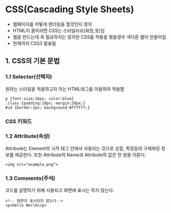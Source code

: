 # CSS(Cascading Style Sheets)
- 웹페이지를 어떻게 렌더링을 할것인지 정의
- HTML이 몸이라면 CSS는 스타일리쉬(화장,옷)임
- 웹을 만드는데 꼭 필요하지는 않지만 CSS를 적용을 했을경우 색다른 웹이 만들어짐
- 현재까지 CSS3 발표됨

## 1. CSS의 기본 문법

### 1.1 Selector(선택자)
원하는 스타일을 적용하고자 하는 HTML태그를 이용하여 적용함

```
p {font-size:16px; color:blue}
.class {padding:10px; margin:20px;}
#id {border:1px; background:#ffffff;}
```

### CSS 키워드
[CSS키워드]: "https://developer.mozilla.org/ko/docs/Web/CSS/Reference"


### 1.2 Attribute(속성)
Attribute는 Element의 시작 태그 안에서 사용되는 것으로 성질, 특징등의 구체화된 정보를 제공한다.
또한 Attribute의 Name과 Attribute의 값은 한 쌍을 이룬다.
```
<img src="example.png"> 
```

### 1.3 Comments(주석)
코드를 설명하기 위해 사용되고 화면에 표시는 하지 않는다.
```
<!-- 화면의 표시되지 않는다-->
<p>Hello World</p>
```
